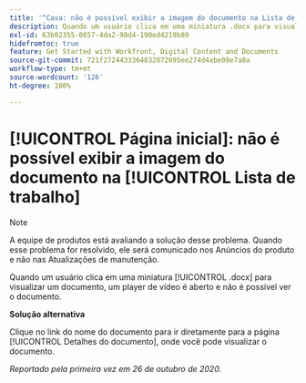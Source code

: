 ```yaml
---
title: '“Casa: não é possível exibir a imagem do documento na Lista de trabalho”'
description: Quando um usuário clica em uma miniatura .docx para visualizar um documento, um player de vídeo é aberto e não é possível ver o documento.
exl-id: 63b02355-0857-4da2-98d4-190ed4219b89
hidefromtoc: true
feature: Get Started with Workfront, Digital Content and Documents
source-git-commit: 721f2724433364832072695ee274d4abe08e7a8a
workflow-type: tm+mt
source-wordcount: '126'
ht-degree: 100%

---
```


# [!UICONTROL Página inicial]: não é possível exibir a imagem do documento na [!UICONTROL Lista de trabalho]

<!--Article created by request-->

>[!NOTE]
>
>A equipe de produtos está avaliando a solução desse problema. Quando esse problema for resolvido, ele será comunicado nos Anúncios do produto e não nas Atualizações de manutenção.

Quando um usuário clica em uma miniatura [!UICONTROL .docx] para visualizar um documento, um player de vídeo é aberto e não é possível ver o documento.

**Solução alternativa**

Clique no link do nome do documento para ir diretamente para a página [!UICONTROL Detalhes do documento], onde você pode visualizar o documento.

_Reportado pela primeira vez em 26 de outubro de 2020._
